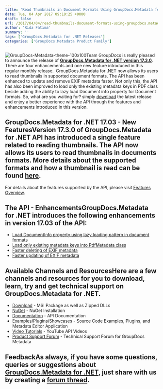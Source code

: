 ```yaml
---
title: 'Read Thumbnails in Document Formats Using GroupDocs.Metadata for .NET 17.3.0'
date: Tue, 04 Apr 2017 09:10:25 +0000
draft: false
url: /2017/04/04/read-thumbnails-document-formats-using-groupdocs.metadata-.net-17.3/
author: 'Rida Fatima'
summary: ''
tags: ['GroupDocs.Metadata for .NET Releases']
categories: ['GroupDocs.Metadata Product Family']
---
```


![](http://blog.groupdocs.com/wp-content/uploads/sites/4/2017/06/groupdocs-metadata-net.png "GroupDocs-Metadata-theme-100x100")Team GroupDocs is really pleased to announce the release of **[GroupDocs.Metadata for .NET version 17.3.0](http://www.groupdocs.com/products/metadata/net "GroupDocs.Metadata")**. There are four enhancements and one new feature introduced in this regular monthly release.  GroupDocs.Metadata for .NET now allows its users to read thumbnails in supported document formats. The API has been enhanced to update and remove EXIF metadata faster. Not only this, the API has also been improved to load only the existing metadata keys in PDF class beside adding the ability to lazy load Document info property for Document formats. So, what are you waiting for? simply [download](https://downloads.groupdocs.com/metadata/net/new-releases/groupdocs.metadata-for-.net-17.3.0/) the latest release and enjoy a better experience with the API through the features and enhancements introduced in this version.

## GroupDocs.Metadata for .NET 17.03 - New FeaturesVersion 17.3.0 of GroupDocs.Metadata for .NET API has introduced a single feature related to reading thumbnails. The API now allows its users to read thumbnails in documents formats. More details about the supported formats and how a thumbnail is read can be found [here](https://docs.groupdocs.com/metadata/net).

For details about the features supported by the API, please visit [Features Overview](https://www.groupdocs.com/docs/display/metadatanet/Features+Overview).

## The API - EnhancementsGroupDocs.Metadata for .NET introduces the following enhancements in version 17.03 of the API:

*   [Load DocumentInfo property using lazy loading pattern in document formats](https://docs.groupdocs.com/metadata/net)
*   [Load only existing metadata keys into PdfMetadata class](https://docs.groupdocs.com/metadata/net)
*   [Faster deleting of EXIF metadata](https://docs.groupdocs.com/metadata/net)
*   [Faster updating of EXIF metadata](https://docs.groupdocs.com/metadata/net)

## Available Channels and ResourcesHere are a few channels and resources for you to download, learn, try and get technical support on GroupDocs.Metadata for .NET.

*   [Download](https://downloads.groupdocs.com/metadata/net/new-releases/groupdocs.metadata-for-.net-17.3.0/ "GroupDocs.Metadata MSI") - MSI Package as well as Zipped DLLs
*   [NuGet](https://www.nuget.org/packages/groupdocs-metadata-dotnet/17.3.0 "GroupDocs.Metadata Nuget Package") - NuGet Installation
*   [Documentation](http://www.groupdocs.com/docs/display/metadatanet/Getting+Started "Metadata API documentation") - API Documentation
*   [Examples/Plugins/Showcases](https://github.com/groupdocs-metadata/GroupDocs.Metadata-for-.NET/tree/master/Examples "How to use Metadata API") - Source Code Examples, Plugins, and Metadata Editor Application
*   [Video Tutorials](https://www.youtube.com/channel/UCkOlPEPh0oljoESrmKP6l4g "Metadata API YouTube Tutorials") - YouTube API Videos
*   [Product Support Forum](http://www.groupdocs.com/Community/forums/groupdocs.metadata-product-family/48/showforum.aspx) - Technical Support Forum for GroupDocs Metadata

## FeedbackAs always, if you have some questions, queries or suggestions about [GroupDocs.Metadata for .NET](http://www.groupdocs.com/products/metadata/net ".NET Metadata API"), just share with us by creating a [forum thread](http://www.groupdocs.com/Community/forums/groupdocs.metadata-product-family/48/showforum.aspx).





